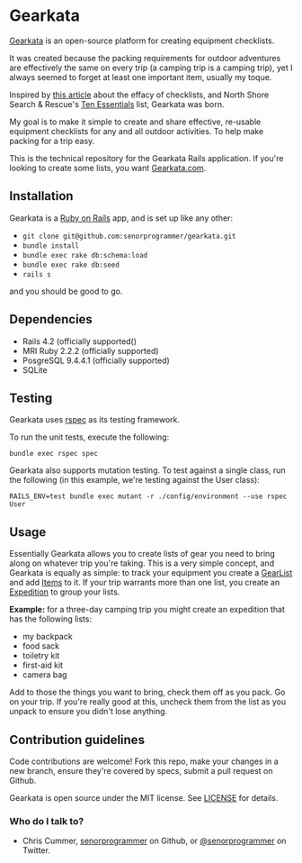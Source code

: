 # Gearkata #

[Gearkata](http://www.gearkata.com) is an open-source platform for creating equipment checklists.

It was created because the packing requirements for outdoor adventures are effectively the
same on every trip (a camping trip is a camping trip), yet I always
seemed to forget at least one important item, usually my toque.

Inspired by [this article](http://www.hsph.harvard.edu/news/magazine/fall08checklist/) about the
effacy of checklists, and North Shore Search & Rescue's
[Ten Essentials](http://www.northshorerescue.com/education/what-to-bring/) list, Gearkata was born.

My goal is to make it simple to create and share effective, re-usable
equipment checklists for any and all outdoor activities. To help make
packing for a trip easy.

This is the technical repository for the Gearkata Rails application. If
you're looking to create some lists, you want [Gearkata.com](http://www.gearkata.com).

## Installation ##

Gearkata is a [Ruby on Rails](http://rubyonrails.org) app, and is set up like any other:

* `git clone git@github.com:senorprogrammer/gearkata.git`
* `bundle install`
* `bundle exec rake db:schema:load`
* `bundle exec rake db:seed`
* `rails s`

and you should be good to go.

## Dependencies ##

* Rails 4.2 (officially supported()
* MRI Ruby 2.2.2 (officially supported)
* PosgreSQL 9.4.4.1 (officially supported)
* SQLite

## Testing ##

Gearkata uses [rspec](http://rspec.info) as its testing framework.

To run the unit tests, execute the following:

```
bundle exec rspec spec
```

Gearkata also supports mutation testing. To test against a single class,
run the following (in this example, we're testing against the User
class):

```
RAILS_ENV=test bundle exec mutant -r ./config/environment --use rspec User
```

## Usage ##

Essentially Gearkata allows you to create lists of gear you need to bring along on whatever trip you're taking. This is a very simple concept, and Gearkata is equally as simple: to track your equipment you create a [GearList](https://github.com/senorprogrammer/gearkata/blob/master/app/models/gear_list.rb) and add [Items](https://github.com/senorprogrammer/gearkata/blob/master/app/models/item.rb) to it. If your trip warrants more than one list, you create an [Expedition](https://github.com/senorprogrammer/gearkata/blob/master/app/models/expedition.rb) to group your lists.

**Example:** for a three-day camping trip you might create an expedition that has the following lists:

* my backpack
* food sack
* toiletry kit
* first-aid kit
* camera bag

Add to those the things you want to bring, check them off as you pack. Go on your trip. If you're really good at this, uncheck them from the list as you unpack to ensure you didn't lose anything.


## Contribution guidelines ##

Code contributions are welcome! Fork this repo, make your changes in a
new branch, ensure they're covered by specs, submit a pull request on
Github.

Gearkata is open source under the MIT license. See [LICENSE](https://opensource.org/licenses/MIT) for details.

### Who do I talk to? ###

* Chris Cummer, [senorprogrammer](https://github.com/senorprogrammer) on Github, or [@senorprogrammer](https://twitter.com/senorprogrammer) on Twitter.
